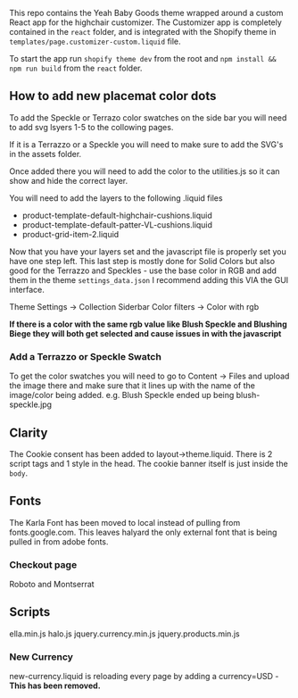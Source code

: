 This repo contains the Yeah Baby Goods theme wrapped around a custom React app for the highchair customizer. The Customizer app is completely contained in the `react` folder, and is integrated with the Shopify theme in `templates/page.customizer-custom.liquid` file.

To start the app run `shopify theme dev` from the root and `npm install && npm run build` from the `react` folder.

## How to add new placemat color dots

To add the Speckle or Terrazo color swatches on the side bar you will need to add svg lsyers 1-5 to the collowing pages.

If it is a Terrazzo or a Speckle you will need to make sure to add the SVG's in the assets folder.

Once added there you will need to add the color to the utilities.js so it can show and hide the correct layer.

You will need to add the layers to the following .liquid files

- product-template-default-highchair-cushions.liquid
- product-template-default-patter-VL-cushions.liquid
- product-grid-item-2.liquid

Now that you have your layers set and the javascript file is properly set you have one step left. This last step is mostly done for Solid Colors but also good for the Terrazzo and Speckles - use the base color in RGB and add them in the theme `settings_data.json` I recommend adding this VIA the GUI interface.

Theme Settings -> Collection Siderbar Color filters -> Color with rgb

**If there is a color with the same rgb value like Blush Speckle and Blushing Biege they will both get selected and cause issues in with the javascript**

### Add a Terrazzo or Speckle Swatch

To get the color swatches you will need to go to Content -> Files and upload the image there and make sure that it lines up with the name of the image/color being added. e.g. Blush Speckle ended up being blush-speckle.jpg

## Clarity

The Cookie consent has been added to layout->theme.liquid. There is 2 script tags and 1 style in the head. The cookie banner itself is just inside the `body`.

## Fonts

The Karla Font has been moved to local instead of pulling from fonts.google.com. This leaves halyard the only external font that is being pulled in from adobe fonts.

### Checkout page

Roboto and Montserrat

## Scripts

ella.min.js
halo.js
jquery.currency.min.js
jquery.products.min.js

### New Currency

new-currency.liquid is reloading every page by adding a currency=USD - **This has been removed.**
